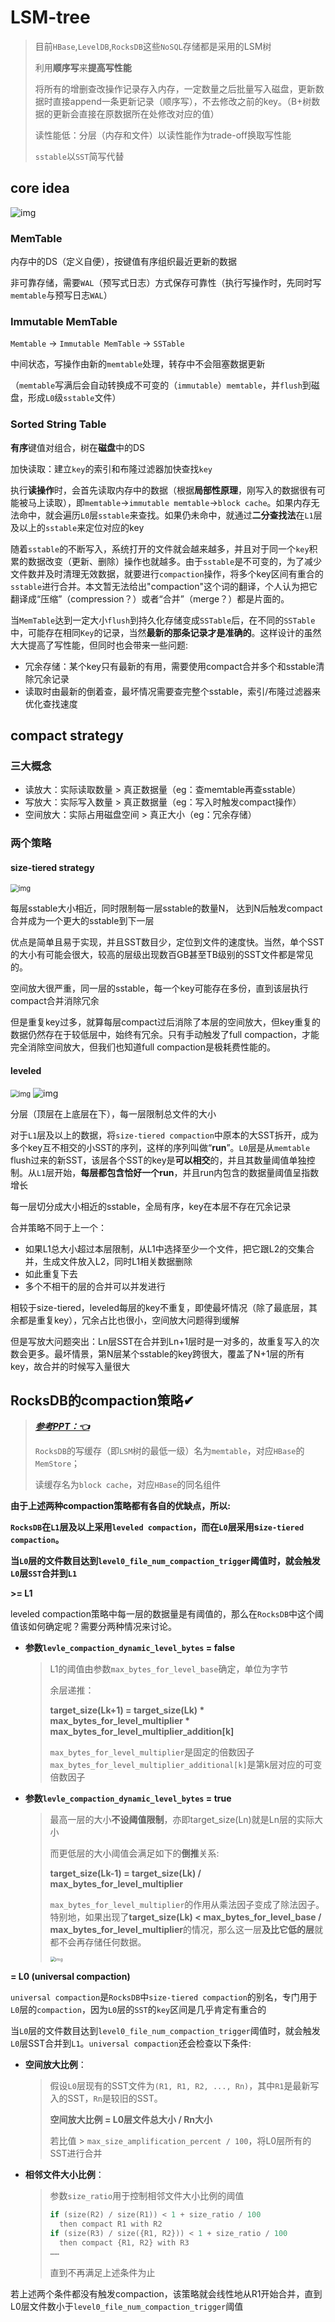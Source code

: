 # LSM-tree

> 目前`HBase`,`LevelDB`,`RocksDB`这些`NoSQL`存储都是采用的LSM树
>
> 利用**顺序写**来**提高写性能**
>
> 将所有的增删查改操作记录存入内存，一定数量之后批量写入磁盘，更新数据时直接append一条更新记录（顺序写），不去修改之前的key。（B+树数据的更新会直接在原数据所在处修改对应的值）
>
> 读性能低：分层（内存和文件）以读性能作为trade-off换取写性能
>
> `sstable`以`SST`简写代替

## **core idea**

![img](https://s2.loli.net/2022/07/06/labHV5Nc8FJqeZo.jpg)

### MemTable

内存中的DS（定义自便），按键值有序组织最近更新的数据

非可靠存储，需要`WAL`（预写式日志）方式保存可靠性（执行写操作时，先同时写`memtable`与预写日志`WAL`）

### Immutable MemTable

`Memtable` -> `Immutable MemTable` -> `SSTable`

中间状态，写操作由新的`memtable`处理，转存中不会阻塞数据更新

（`memtable`写满后会自动转换成不可变的（`immutable`）`memtable`，并`flush`到磁盘，形成`L0`级`sstable`文件）

### Sorted String Table

**有序**键值对组合，树在**磁盘**中的DS

加快读取：建立`key`的索引和布隆过滤器加快查找`key`

执行**读操作**时，会首先读取内存中的数据（根据**局部性原理**，刚写入的数据很有可能被马上读取），即`memtable`→`immutable memtable`→`block cache`。如果内存无法命中，就会遍历`L0`层`sstable`来查找。如果仍未命中，就通过**二分查找法**在`L1`层及以上的`sstable`来定位对应的key

随着`sstable`的不断写入，系统打开的文件就会越来越多，并且对于同一个`key`积累的数据改变（更新、删除）操作也就越多。由于`sstable`是不可变的，为了减少文件数并及时清理无效数据，就要进行`compaction`操作，将多个key区间有重合的`sstable`进行合并。本文暂无法给出"compaction"这个词的翻译，个人认为把它翻译成“压缩”（compression？）或者“合并”（merge？）都是片面的。

当`MemTable`达到一定大小`flush`到持久化存储变成`SSTable`后，在不同的`SSTable`中，可能存在相同`Key`的记录，当然**最新的那条记录才是准确的**。这样设计的虽然大大提高了写性能，但同时也会带来一些问题:

* 冗余存储：某个key只有最新的有用，需要使用compact合并多个和sstable清除冗余记录
* 读取时由最新的倒着查，最坏情况需要查完整个sstable，索引/布隆过滤器来优化查找速度

## **compact strategy**

### **三大概念**

* 读放大：实际读取数量 > 真正数据量（eg：查memtable再查sstable）
* 写放大：实际写入数量 > 真正数据量（eg：写入时触发compact操作）
* 空间放大：实际占用磁盘空间 > 真正大小（eg：冗余存储）

### **两个策略**

#### size-tiered strategy

<img src="https://s2.loli.net/2022/07/24/NkClzSVE6OpAfeR.jpg" alt="img" style="zoom: 80%;" />

每层sstable大小相近，同时限制每一层sstable的数量N， 达到N后触发compact合并成为一个更大的sstable到下一层

优点是简单且易于实现，并且SST数目少，定位到文件的速度快。当然，单个SST的大小有可能会很大，较高的层级出现数百GB甚至TB级别的SST文件都是常见的。

空间放大很严重，同一层的sstable，每一个key可能存在多份，直到该层执行compact合并消除冗余

但是重复key过多，就算每层compact过后消除了本层的空间放大，但key重复的数据仍然存在于较低层中，始终有冗余。只有手动触发了full compaction，才能完全消除空间放大，但我们也知道full compaction是极耗费性能的。

#### leveled

<img src="https://s2.loli.net/2022/07/24/xvNIaosr56mVBAt.jpg" alt="img" style="zoom:80%;" />

<img src="https://s2.loli.net/2022/07/24/wQA7VhStxNeR8Bl.jpg" alt="img"  />

分层（顶层在上底层在下），每一层限制总文件的大小

对于`L1`层及以上的数据，将`size-tiered compaction`中原本的大SST拆开，成为多个key互不相交的小SST的序列，这样的序列叫做“**run**”。`L0`层是从`memtable` flush过来的新SST，该层各个SST的key是**可以相交**的，并且其数量阈值单独控制。从`L1`层开始，**每层都包含恰好一个run**，并且run内包含的数据量阈值呈指数增长

每一层切分成大小相近的sstable，全局有序，key在本层不存在冗余记录

合并策略不同于上一个：

* 如果L1总大小超过本层限制，从L1中选择至少一个文件，把它跟L2的交集合并，生成文件放入L2，同时L1相关数据删除
* 如此重复下去
* 多个不相干的层的合并可以并发进行

相较于size-tiered，leveled每层的key不重复，即使最坏情况（除了最底层，其余都是重复key），冗余占比也很小，空间放大问题得到缓解

但是写放大问题突出：Ln层SST在合并到Ln+1层时是一对多的，故重复写入的次数会更多。最坏情景，第N层某个sstable的key跨很大，覆盖了N+1层的所有key，故合并的时候写入量很大

## RocksDB的compaction策略✔

> [_**参考PPT：👈**_](https://www.slideshare.net/FlinkForward/flink-forward-berlin-2018-stefan-richter-tuning-flink-for-robustness-and-performance)
>
> `RocksDB`的写缓存（即`LSM`树的最低一级）名为`memtable`，对应`HBase`的`MemStore`；
>
> 读缓存名为`block cache`，对应`HBase`的同名组件

**由于上述两种compaction策略都有各自的优缺点，所以:**

**`RocksDB`在`L1`层及以上采用`leveled compaction`，而在`L0`层采用s`ize-tiered compaction`。**

**当`L0`层的文件数目达到`level0_file_num_compaction_trigger`阈值时，就会触发`L0`层`SST`合并到`L1`**

**>= L1**

leveled compaction策略中每一层的数据量是有阈值的，那么在`RocksDB`中这个阈值该如何确定呢？需要分两种情况来讨论。

*   **参数`levle_compaction_dynamic_level_bytes` = false**

    > L1的阈值由参数`max_bytes_for_level_base`确定，单位为字节
    >
    > 余层递推：
    >
    > **target\_size(Lk+1) = target\_size(Lk) \* max\_bytes\_for\_level\_multiplier \* max\_bytes\_for\_level\_multiplier\_addition\[k]**
    >
    > `max_bytes_for_level_multiplier`是固定的倍数因子`max_bytes_for_level_multiplier_additional[k]`是第k层对应的可变倍数因子
*   **参数`levle_compaction_dynamic_level_bytes` = true**

    > 最高一层的大小**不设阈值限制**，亦即target\_size(Ln)就是Ln层的实际大小
    >
    > 而更低层的大小阈值会满足如下的**倒推**关系:
    >
    > **target\_size(Lk-1) = target\_size(Lk) / max\_bytes\_for\_level\_multiplier**
    >
    > `max_bytes_for_level_multiplier`的作用从乘法因子变成了除法因子。特别地，如果出现了**target\_size(Lk) < max\_bytes\_for\_level\_base / max\_bytes\_for\_level\_multiplier**的情况，那么这一层**及比它低的层**就都不会再存储任何数据。
    >
    > <img src="https://s2.loli.net/2022/07/24/LGnD7HNgYtyZU8M.webp" alt="img" style="zoom:50%;" />

**= L0 (universal compaction)**

`universal compaction`是`RocksDB`中`size-tiered compaction`的别名，专门用于`L0`层的`compaction`，因为`L0`层的`SST`的`key`区间是几乎肯定有重合的

当`L0`层的文件数目达到`level0_file_num_compaction_trigger`阈值时，就会触发`L0`层SST合并到`L1`。`universal compaction`还会检查以下条件:

*   **空间放大比例**：

    > 假设`L0`层现有的SST文件为`(R1, R1, R2, ..., Rn)`，其中`R1`是最新写入的SST，`Rn`是较旧的SST。
    >
    > **空间放大比例 = L0层文件总大小 / Rn大小**
    >
    > 若比值 > `max_size_amplification_percent / 100`，将L0层所有的SST进行合并
*   **相邻文件大小比例**：

    > 参数`size_ratio`用于控制相邻文件大小比例的阈值
    >
    > ```go
    > if (size(R2) / size(R1)) < 1 + size_ratio / 100 
    > 	then compact R1 with R2
    > if (size(R3) / size({R1, R2})) < 1 + size_ratio / 100
    > 	then compact {R1, R2} with R3
    > ……
    > ```
    >
    > 直到不再满足上述条件为止

若上述两个条件都没有触发compaction，该策略就会线性地从R1开始合并，直到L0层文件数小于`level0_file_num_compaction_trigger`阈值
